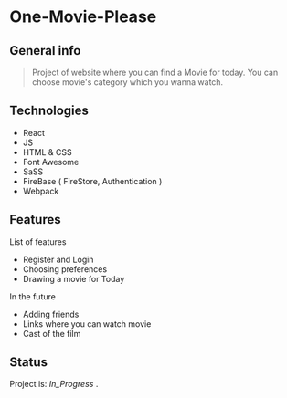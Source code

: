 
# One-Movie-Please

## General info
> Project of website where you can find a Movie for today. You can choose movie's category which you wanna watch.

## Technologies
* React
* JS
* HTML & CSS
* Font Awesome
* SaSS
* FireBase ( FireStore, Authentication )
* Webpack


## Features
List of features
* Register and Login
* Choosing preferences
* Drawing a movie for Today

 In the future 
* Adding friends
* Links where you can watch movie
* Cast of the film


## Status
Project is: _In_Progress_
.
